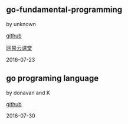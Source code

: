 ## go-fundamental-programming

by unknown

[github](https://github.com/Unknwon/go-fundamental-programming)

[网易云课堂](http://study.163.com/course/courseMain.htm?courseId=306002)

2016-07-23

## go programing language

by donavan and K

[github](https://github.com/adonovan/gopl.io/)

2016-07-30


